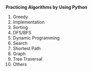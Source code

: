 **Practicing Algorithms by Using Python**
1. Greedy
2. Implementation
3. Sorting
4. DFS/BFS
5. Dynamic Programming
6. Search
7. Shortest Path
8. Graph
9. Tree Traversal
10. Others
